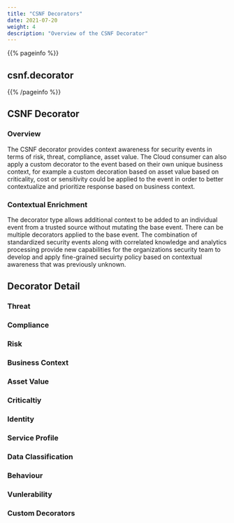 ```yaml
---
title: "CSNF Decorators"
date: 2021-07-20
weight: 4
description: "Overview of the CSNF Decorator"
---
```


{{% pageinfo %}}
## **csnf.decorator**
{{% /pageinfo %}}


## CSNF Decorator

### Overview

The CSNF decorator provides context awareness for security events in terms of risk, threat, compliance, asset value. The Cloud consumer can also apply a custom decorator to the event based on their own unique business context, for example a custom decoration based on asset value based on criticality, cost or sensitivity could be applied to the event in order to better contextualize and prioritize response based on business context.

### Contextual Enrichment

The decorator type allows additional context to be added to an individual event from a trusted source without mutating the base event.  There can be multiple decorators applied to the base event. The combination of standardized security events along with correlated knowledge and analytics processing provide new capabilities for the organizations security team to develop and apply fine-grained secuirty policy based on contextual awareness that was previously unknown.

## Decorator Detail

### Threat

### Compliance

### Risk

### Business Context

### Asset Value

### Criticaltiy

### Identity

### Service Profile

### Data Classification

### Behaviour

### Vunlerability

### Custom Decorators
